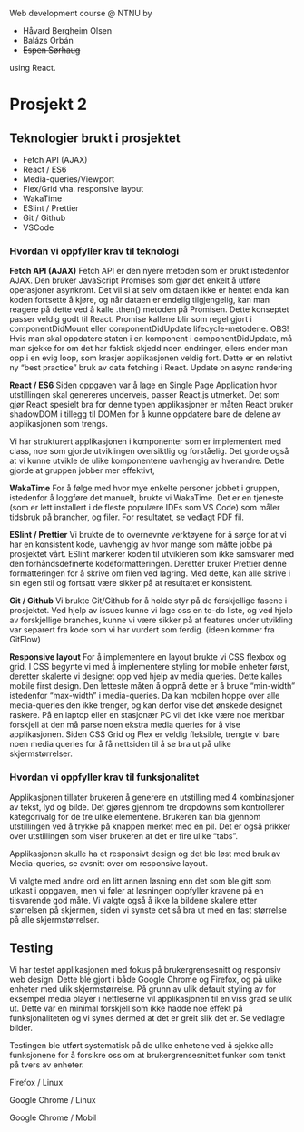 Web development course @ NTNU by
- Håvard Bergheim Olsen
- Balázs Orbán
- ~~Espen Sørhaug~~

using React.

# Prosjekt 2

## Teknologier brukt i prosjektet
- Fetch API (AJAX)
- React / ES6
- Media-queries/Viewport
- Flex/Grid vha. responsive layout
- WakaTime
- ESlint / Prettier
- Git / Github
- VSCode

### Hvordan vi oppfyller krav til teknologi
**Fetch API (AJAX)**
Fetch API er den nyere metoden som er brukt  istedenfor AJAX. Den bruker JavaScript Promises som gjør det enkelt å utføre operasjoner asynkront. Det vil si at selv om dataen ikke er hentet enda kan koden fortsette å kjøre, og når dataen er endelig tilgjengelig, kan man reagere på dette ved å kalle .then() metoden på Promisen. Dette konseptet passer veldig godt til React. Promise kallene blir som regel gjort i componentDidMount eller componentDidUpdate lifecycle-metodene. OBS! Hvis man skal oppdatere staten i en komponent i componentDidUpdate, må man sjekke for om det har faktisk skjedd noen endringer, ellers ender man opp i en evig loop, som krasjer applikasjonen veldig fort. Dette er en relativt ny “best practice” bruk av data fetching i React. Update on async rendering

**React / ES6**
Siden oppgaven var å lage en Single Page Application hvor utstillingen skal genereres underveis, passer React.js utmerket. Det som gjør React spesielt bra for denne typen applikasjoner er måten React bruker shadowDOM i tillegg til DOMen for å kunne oppdatere bare de delene av applikasjonen som trengs.

Vi har strukturert applikasjonen i komponenter som er implementert med class, noe som gjorde utviklingen oversiktlig og forståelig. Det gjorde også at vi kunne utvikle de ulike komponentene uavhengig av hverandre. Dette gjorde at gruppen jobber mer effektivt,


**WakaTime**
For å følge med hvor mye enkelte personer jobbet i gruppen, istedenfor å loggføre det manuelt, brukte vi WakaTime. Det er en tjeneste (som er lett installert i de fleste populære IDEs som VS Code) som måler tidsbruk på brancher, og filer. For resultatet, se vedlagt PDF fil.

**ESlint / Prettier**
Vi brukte de to overnevnte verktøyene for å sørge for at vi har en konsistent kode, uavhengig av hvor mange som måtte jobbe på prosjektet vårt. ESlint markerer koden til utvikleren som ikke samsvarer med den forhåndsdefinerte kodeformatteringen. Deretter bruker Prettier denne formatteringen for å skrive om filen ved lagring. Med dette, kan alle skrive i sin egen stil og fortsatt være sikker på at resultatet er konsistent.

**Git / Github**
Vi brukte Git/Github for å holde styr på de forskjellige fasene i prosjektet. Ved hjelp av issues kunne vi lage oss en to-do liste, og ved hjelp av forskjellige branches, kunne vi være sikker på at features under utvikling var separert fra kode som vi har vurdert som ferdig. (ideen kommer fra GitFlow)

**Responsive layout**
For å implementere en layout brukte vi CSS flexbox og grid. I CSS begynte vi med å implementere styling for mobile enheter først, deretter skalerte vi designet opp ved hjelp av media queries. Dette kalles mobile first design. Den letteste måten å oppnå dette er å bruke “min-width” istedenfor “max-width” i media-queries. Da kan mobilen hoppe over alle media-queries den ikke trenger, og kan derfor vise det ønskede designet raskere. På en laptop eller en stasjonær PC vil det ikke være noe merkbar forskjell at den må parse noen ekstra media queries for å vise applikasjonen. Siden CSS Grid og Flex er veldig fleksible, trengte vi bare noen media queries for å få nettsiden til å se bra ut på ulike skjermstørrelser.

### Hvordan vi oppfyller krav til funksjonalitet

Applikasjonen tillater brukeren å generere en utstilling med 4 kombinasjoner av tekst, lyd og bilde. Det gjøres gjennom tre dropdowns som kontrollerer kategorivalg for de tre ulike elementene. Brukeren kan bla gjennom utstillingen ved å trykke på knappen merket med en pil. Det er også prikker over utstillingen som viser brukeren at det er fire ulike “tabs”. 

Applikasjonen skulle ha et responsivt design og det ble løst med bruk av Media-queries, se avsnitt over om responsive layout.

Vi valgte med andre ord en litt annen løsning enn det som ble gitt som utkast i oppgaven, men vi føler at løsningen oppfyller kravene på en tilsvarende god måte. Vi valgte også å ikke la bildene skalere etter størrelsen på skjermen, siden vi synste det så bra ut med en fast størrelse på alle skjermstørrelser.



## Testing

Vi har testet applikasjonen med fokus på brukergrensesnitt og responsiv web design. Dette ble gjort i både Google Chrome og Firefox, og på ulike enheter med ulik skjermstørrelse. På grunn av ulik default styling av for eksempel media player i nettleserne vil applikasjonen til en viss grad se ulik ut. Dette var en minimal forskjell som ikke hadde noe effekt på funksjonaliteten og vi synes dermed at det er greit slik det er.  Se vedlagte bilder.

Testingen ble utført systematisk på de ulike enhetene ved å sjekke alle funksjonene for å forsikre oss om at brukergrensesnittet funker som tenkt på tvers av enheter.

Firefox / Linux

Google Chrome / Linux

Google Chrome / Mobil

